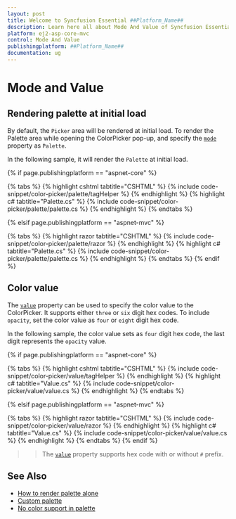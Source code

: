 ```yaml
---
layout: post
title: Welcome to Syncfusion Essential ##Platform_Name##
description: Learn here all about Mode And Value of Syncfusion Essential ##Platform_Name## widgets based on HTML5 and jQuery.
platform: ej2-asp-core-mvc
control: Mode And Value
publishingplatform: ##Platform_Name##
documentation: ug
---
```


# Mode and Value

## Rendering palette at initial load

By default, the `Picker` area will be rendered at initial load. To render the Palette area while opening the ColorPicker pop-up, and specify the [`mode`](https://help.syncfusion.com/cr/aspnetcore-js2/Syncfusion.EJ2.Inputs.ColorPicker.html#Syncfusion_EJ2_Inputs_ColorPicker_Mode) property as `Palette`.

In the following sample, it will render the `Palette` at initial load.

{% if page.publishingplatform == "aspnet-core" %}

{% tabs %}
{% highlight cshtml tabtitle="CSHTML" %}
{% include code-snippet/color-picker/palette/tagHelper %}
{% endhighlight %}
{% highlight c# tabtitle="Palette.cs" %}
{% include code-snippet/color-picker/palette/palette.cs %}
{% endhighlight %}
{% endtabs %}

{% elsif page.publishingplatform == "aspnet-mvc" %}

{% tabs %}
{% highlight razor tabtitle="CSHTML" %}
{% include code-snippet/color-picker/palette/razor %}
{% endhighlight %}
{% highlight c# tabtitle="Palette.cs" %}
{% include code-snippet/color-picker/palette/palette.cs %}
{% endhighlight %}
{% endtabs %}
{% endif %}



## Color value

The [`value`](https://help.syncfusion.com/cr/aspnetcore-js2/Syncfusion.EJ2.Inputs.ColorPicker.html#Syncfusion_EJ2_Inputs_ColorPicker_Value) property can be used to specify the color value to the
ColorPicker. It supports either `three` or `six` digit hex codes. To include `opacity`, set the color value as `four` or `eight` digit hex code.

In the following sample, the color value sets as `four` digit hex code, the last digit represents the `opacity` value.

{% if page.publishingplatform == "aspnet-core" %}

{% tabs %}
{% highlight cshtml tabtitle="CSHTML" %}
{% include code-snippet/color-picker/value/tagHelper %}
{% endhighlight %}
{% highlight c# tabtitle="Value.cs" %}
{% include code-snippet/color-picker/value/value.cs %}
{% endhighlight %}
{% endtabs %}

{% elsif page.publishingplatform == "aspnet-mvc" %}

{% tabs %}
{% highlight razor tabtitle="CSHTML" %}
{% include code-snippet/color-picker/value/razor %}
{% endhighlight %}
{% highlight c# tabtitle="Value.cs" %}
{% include code-snippet/color-picker/value/value.cs %}
{% endhighlight %}
{% endtabs %}
{% endif %}



>> The [`value`](https://help.syncfusion.com/cr/aspnetcore-js2/Syncfusion.EJ2.Inputs.ColorPicker.html#Syncfusion_EJ2_Inputs_ColorPicker_Value) property supports hex code with or without `#` prefix.

## See Also

* [How to render palette alone](./how-to/render-palette-alone)
* [Custom palette](./how-to/customize-colorpicker#custom-palette)
* [No color support in palette](./how-to/handle-no-color-support)